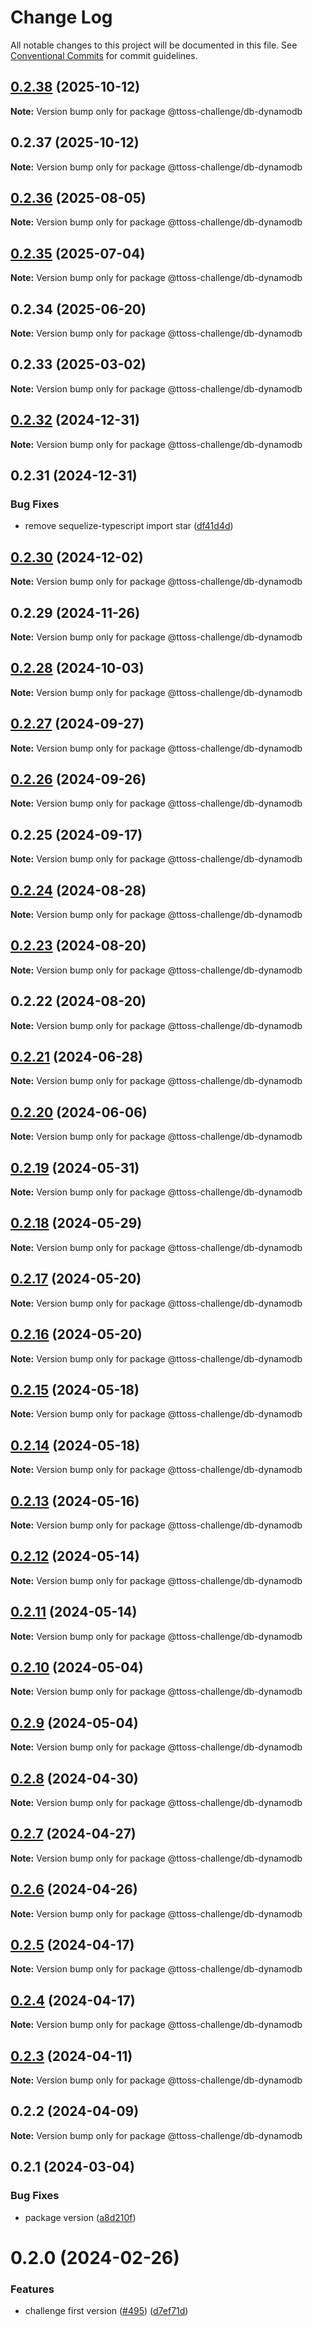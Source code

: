 # Change Log

All notable changes to this project will be documented in this file.
See [Conventional Commits](https://conventionalcommits.org) for commit guidelines.

## [0.2.38](https://github.com/ttoss/ttoss/compare/@ttoss-challenge/db-dynamodb@0.2.37...@ttoss-challenge/db-dynamodb@0.2.38) (2025-10-12)

**Note:** Version bump only for package @ttoss-challenge/db-dynamodb

## 0.2.37 (2025-10-12)

**Note:** Version bump only for package @ttoss-challenge/db-dynamodb

## [0.2.36](https://github.com/ttoss/ttoss/compare/@ttoss-challenge/db-dynamodb@0.2.35...@ttoss-challenge/db-dynamodb@0.2.36) (2025-08-05)

**Note:** Version bump only for package @ttoss-challenge/db-dynamodb

## [0.2.35](https://github.com/ttoss/ttoss/compare/@ttoss-challenge/db-dynamodb@0.2.34...@ttoss-challenge/db-dynamodb@0.2.35) (2025-07-04)

**Note:** Version bump only for package @ttoss-challenge/db-dynamodb

## 0.2.34 (2025-06-20)

**Note:** Version bump only for package @ttoss-challenge/db-dynamodb

## 0.2.33 (2025-03-02)

**Note:** Version bump only for package @ttoss-challenge/db-dynamodb

## [0.2.32](https://github.com/ttoss/ttoss/compare/@ttoss-challenge/db-dynamodb@0.2.31...@ttoss-challenge/db-dynamodb@0.2.32) (2024-12-31)

**Note:** Version bump only for package @ttoss-challenge/db-dynamodb

## 0.2.31 (2024-12-31)

### Bug Fixes

- remove sequelize-typescript import star ([df41d4d](https://github.com/ttoss/ttoss/commit/df41d4d03b7696cb2f30648e91f56e9e2cad8013))

## [0.2.30](https://github.com/ttoss/ttoss/compare/@ttoss-challenge/db-dynamodb@0.2.29...@ttoss-challenge/db-dynamodb@0.2.30) (2024-12-02)

**Note:** Version bump only for package @ttoss-challenge/db-dynamodb

## 0.2.29 (2024-11-26)

**Note:** Version bump only for package @ttoss-challenge/db-dynamodb

## [0.2.28](https://github.com/ttoss/ttoss/compare/@ttoss-challenge/db-dynamodb@0.2.27...@ttoss-challenge/db-dynamodb@0.2.28) (2024-10-03)

**Note:** Version bump only for package @ttoss-challenge/db-dynamodb

## [0.2.27](https://github.com/ttoss/ttoss/compare/@ttoss-challenge/db-dynamodb@0.2.26...@ttoss-challenge/db-dynamodb@0.2.27) (2024-09-27)

**Note:** Version bump only for package @ttoss-challenge/db-dynamodb

## [0.2.26](https://github.com/ttoss/ttoss/compare/@ttoss-challenge/db-dynamodb@0.2.25...@ttoss-challenge/db-dynamodb@0.2.26) (2024-09-26)

**Note:** Version bump only for package @ttoss-challenge/db-dynamodb

## 0.2.25 (2024-09-17)

**Note:** Version bump only for package @ttoss-challenge/db-dynamodb

## [0.2.24](https://github.com/ttoss/ttoss/compare/@ttoss-challenge/db-dynamodb@0.2.23...@ttoss-challenge/db-dynamodb@0.2.24) (2024-08-28)

**Note:** Version bump only for package @ttoss-challenge/db-dynamodb

## [0.2.23](https://github.com/ttoss/ttoss/compare/@ttoss-challenge/db-dynamodb@0.2.22...@ttoss-challenge/db-dynamodb@0.2.23) (2024-08-20)

**Note:** Version bump only for package @ttoss-challenge/db-dynamodb

## 0.2.22 (2024-08-20)

**Note:** Version bump only for package @ttoss-challenge/db-dynamodb

## [0.2.21](https://github.com/ttoss/ttoss/compare/@ttoss-challenge/db-dynamodb@0.2.20...@ttoss-challenge/db-dynamodb@0.2.21) (2024-06-28)

**Note:** Version bump only for package @ttoss-challenge/db-dynamodb

## [0.2.20](https://github.com/ttoss/ttoss/compare/@ttoss-challenge/db-dynamodb@0.2.19...@ttoss-challenge/db-dynamodb@0.2.20) (2024-06-06)

**Note:** Version bump only for package @ttoss-challenge/db-dynamodb

## [0.2.19](https://github.com/ttoss/ttoss/compare/@ttoss-challenge/db-dynamodb@0.2.18...@ttoss-challenge/db-dynamodb@0.2.19) (2024-05-31)

**Note:** Version bump only for package @ttoss-challenge/db-dynamodb

## [0.2.18](https://github.com/ttoss/ttoss/compare/@ttoss-challenge/db-dynamodb@0.2.17...@ttoss-challenge/db-dynamodb@0.2.18) (2024-05-29)

**Note:** Version bump only for package @ttoss-challenge/db-dynamodb

## [0.2.17](https://github.com/ttoss/ttoss/compare/@ttoss-challenge/db-dynamodb@0.2.16...@ttoss-challenge/db-dynamodb@0.2.17) (2024-05-20)

**Note:** Version bump only for package @ttoss-challenge/db-dynamodb

## [0.2.16](https://github.com/ttoss/ttoss/compare/@ttoss-challenge/db-dynamodb@0.2.15...@ttoss-challenge/db-dynamodb@0.2.16) (2024-05-20)

**Note:** Version bump only for package @ttoss-challenge/db-dynamodb

## [0.2.15](https://github.com/ttoss/ttoss/compare/@ttoss-challenge/db-dynamodb@0.2.14...@ttoss-challenge/db-dynamodb@0.2.15) (2024-05-18)

**Note:** Version bump only for package @ttoss-challenge/db-dynamodb

## [0.2.14](https://github.com/ttoss/ttoss/compare/@ttoss-challenge/db-dynamodb@0.2.13...@ttoss-challenge/db-dynamodb@0.2.14) (2024-05-18)

**Note:** Version bump only for package @ttoss-challenge/db-dynamodb

## [0.2.13](https://github.com/ttoss/ttoss/compare/@ttoss-challenge/db-dynamodb@0.2.12...@ttoss-challenge/db-dynamodb@0.2.13) (2024-05-16)

**Note:** Version bump only for package @ttoss-challenge/db-dynamodb

## [0.2.12](https://github.com/ttoss/ttoss/compare/@ttoss-challenge/db-dynamodb@0.2.11...@ttoss-challenge/db-dynamodb@0.2.12) (2024-05-14)

**Note:** Version bump only for package @ttoss-challenge/db-dynamodb

## [0.2.11](https://github.com/ttoss/ttoss/compare/@ttoss-challenge/db-dynamodb@0.2.10...@ttoss-challenge/db-dynamodb@0.2.11) (2024-05-14)

**Note:** Version bump only for package @ttoss-challenge/db-dynamodb

## [0.2.10](https://github.com/ttoss/ttoss/compare/@ttoss-challenge/db-dynamodb@0.2.9...@ttoss-challenge/db-dynamodb@0.2.10) (2024-05-04)

**Note:** Version bump only for package @ttoss-challenge/db-dynamodb

## [0.2.9](https://github.com/ttoss/ttoss/compare/@ttoss-challenge/db-dynamodb@0.2.8...@ttoss-challenge/db-dynamodb@0.2.9) (2024-05-04)

**Note:** Version bump only for package @ttoss-challenge/db-dynamodb

## [0.2.8](https://github.com/ttoss/ttoss/compare/@ttoss-challenge/db-dynamodb@0.2.7...@ttoss-challenge/db-dynamodb@0.2.8) (2024-04-30)

**Note:** Version bump only for package @ttoss-challenge/db-dynamodb

## [0.2.7](https://github.com/ttoss/ttoss/compare/@ttoss-challenge/db-dynamodb@0.2.6...@ttoss-challenge/db-dynamodb@0.2.7) (2024-04-27)

**Note:** Version bump only for package @ttoss-challenge/db-dynamodb

## [0.2.6](https://github.com/ttoss/ttoss/compare/@ttoss-challenge/db-dynamodb@0.2.5...@ttoss-challenge/db-dynamodb@0.2.6) (2024-04-26)

**Note:** Version bump only for package @ttoss-challenge/db-dynamodb

## [0.2.5](https://github.com/ttoss/ttoss/compare/@ttoss-challenge/db-dynamodb@0.2.4...@ttoss-challenge/db-dynamodb@0.2.5) (2024-04-17)

**Note:** Version bump only for package @ttoss-challenge/db-dynamodb

## [0.2.4](https://github.com/ttoss/ttoss/compare/@ttoss-challenge/db-dynamodb@0.2.3...@ttoss-challenge/db-dynamodb@0.2.4) (2024-04-17)

**Note:** Version bump only for package @ttoss-challenge/db-dynamodb

## [0.2.3](https://github.com/ttoss/ttoss/compare/@ttoss-challenge/db-dynamodb@0.2.2...@ttoss-challenge/db-dynamodb@0.2.3) (2024-04-11)

**Note:** Version bump only for package @ttoss-challenge/db-dynamodb

## 0.2.2 (2024-04-09)

**Note:** Version bump only for package @ttoss-challenge/db-dynamodb

## 0.2.1 (2024-03-04)

### Bug Fixes

- package version ([a8d210f](https://github.com/ttoss/ttoss/commit/a8d210f13bb82501e31c58002749ee270cd37e65))

# 0.2.0 (2024-02-26)

### Features

- challenge first version ([#495](https://github.com/ttoss/ttoss/issues/495)) ([d7ef71d](https://github.com/ttoss/ttoss/commit/d7ef71d0605910d46710d572ce022d627e17d8cd))
